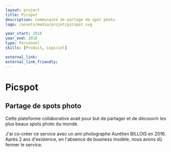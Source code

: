 ```yaml
---
layout: project
title: Picspot
description: Communauté de partage de spot photo
logo: /assets/media/projet/picspot.svg

year_start: 2016
year_end: 2018
type: Personnel
skills: [Produit, Logiciel]

external_link: 
external_link_friendly: 
---
```


# Picspot

## Partage de spots photo

Cette plateforme collaborative avait pour but de partager et de découvrir les plus beaux spots photo du monde.

J'ai co-créer ce service avec un ami photographe Aurélien BILLOIS en 2016.
Après 2 ans d'existence, en l'absence de business modèle, nous avons dû fermer le service.
